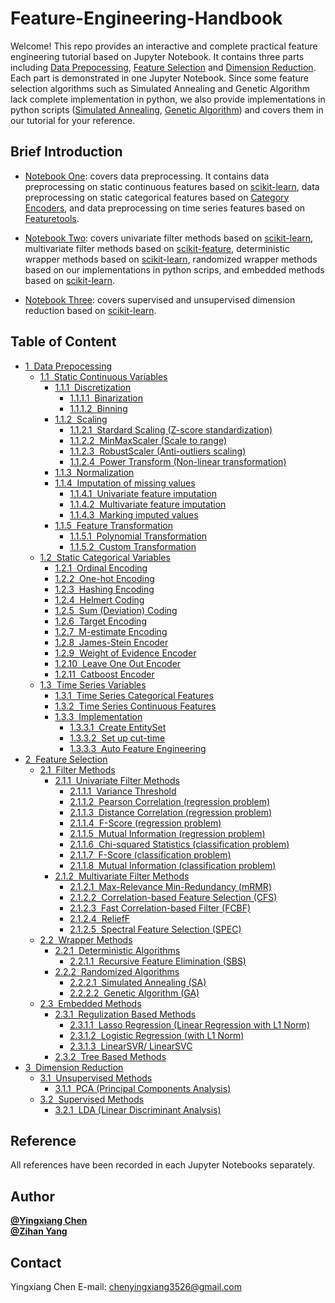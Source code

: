 Feature-Engineering-Handbook
============
Welcome! This repo provides an interactive and complete practical feature engineering tutorial based on Jupyter Notebook. It contains three parts including [Data Prepocessing](1.%20Data%20Preprocessing.ipynb), [Feature Selection](2.%20Feature%20Selection.ipynb) and [Dimension Reduction](3.%20Dimension%20Reduction.ipynb). Each part is demonstrated in one Jupyter Notebook. Since some feature selection algorithms such as Simulated Annealing and Genetic Algorithm lack complete implementation in python, we also provide implementations in python scripts ([Simulated Annealing](SA.py), [Genetic Algorithm](GA.py)) and covers them in our tutorial for your reference. 


Brief Introduction
------------
- [Notebook One](1.%20Data%20Preprocessing.ipynb): covers data preprocessing. It contains data preprocessing on static continuous features based on [scikit-learn](https://scikit-learn.org/stable/), data preprocessing on static categorical features based on [Category Encoders](https://contrib.scikit-learn.org/categorical-encoding/), and data preprocessing on time series features based on [Featuretools](https://www.featuretools.com/).  
  
- [Notebook Two](2.%20Feature%20Selection.ipynb): covers univariate filter methods based on [scikit-learn](https://scikit-learn.org/stable/), multivariate filter methods based on [scikit-feature](http://featureselection.asu.edu/), deterministic wrapper methods based on [scikit-learn](https://scikit-learn.org/stable/), randomized wrapper methods based on our implementations in python scrips, and embedded methods based on [scikit-learn](https://scikit-learn.org/stable/).
  
- [Notebook Three](3.%20Dimension%20Reduction.ipynb): covers supervised and unsupervised dimension reduction based on [scikit-learn](https://scikit-learn.org/stable/).


Table of Content
------------
<div class="toc"><ul class="toc-item"><li><span><a href="#Data-Prepocessing" data-toc-modified-id="Data-Prepocessing-1"><span class="toc-item-num">1&nbsp;&nbsp;</span>Data Prepocessing</a></span><ul class="toc-item"><li><span><a href="#Static-Continuous-Variables" data-toc-modified-id="Static-Continuous-Variables-1.1"><span class="toc-item-num">1.1&nbsp;&nbsp;</span>Static Continuous Variables</a></span><ul class="toc-item"><li><span><a href="#Discretization" data-toc-modified-id="Discretization-1.1.1"><span class="toc-item-num">1.1.1&nbsp;&nbsp;</span>Discretization</a></span><ul class="toc-item"><li><span><a href="#Binarization" data-toc-modified-id="Binarization-1.1.1.1"><span class="toc-item-num">1.1.1.1&nbsp;&nbsp;</span>Binarization</a></span></li><li><span><a href="#Binning" data-toc-modified-id="Binning-1.1.1.2"><span class="toc-item-num">1.1.1.2&nbsp;&nbsp;</span>Binning</a></span></li></ul></li><li><span><a href="#Scaling" data-toc-modified-id="Scaling-1.1.2"><span class="toc-item-num">1.1.2&nbsp;&nbsp;</span>Scaling</a></span><ul class="toc-item"><li><span><a href="#Stardard-Scaling-(Z-score-standardization)" data-toc-modified-id="Stardard-Scaling-(Z-score-standardization)-1.1.2.1"><span class="toc-item-num">1.1.2.1&nbsp;&nbsp;</span>Stardard Scaling (Z-score standardization)</a></span></li><li><span><a href="#MinMaxScaler-(Scale-to-range)" data-toc-modified-id="MinMaxScaler-(Scale-to-range)-1.1.2.2"><span class="toc-item-num">1.1.2.2&nbsp;&nbsp;</span>MinMaxScaler (Scale to range)</a></span></li><li><span><a href="#RobustScaler-(Anti-outliers-scaling)" data-toc-modified-id="RobustScaler-(Anti-outliers-scaling)-1.1.2.3"><span class="toc-item-num">1.1.2.3&nbsp;&nbsp;</span>RobustScaler (Anti-outliers scaling)</a></span></li><li><span><a href="#Power-Transform-(Non-linear-transformation)" data-toc-modified-id="Power-Transform-(Non-linear-transformation)-1.1.2.4"><span class="toc-item-num">1.1.2.4&nbsp;&nbsp;</span>Power Transform (Non-linear transformation)</a></span></li></ul></li><li><span><a href="#Normalization" data-toc-modified-id="Normalization-1.1.3"><span class="toc-item-num">1.1.3&nbsp;&nbsp;</span>Normalization</a></span></li><li><span><a href="#Imputation-of-missing-values" data-toc-modified-id="Imputation-of-missing-values-1.1.4"><span class="toc-item-num">1.1.4&nbsp;&nbsp;</span>Imputation of missing values</a></span><ul class="toc-item"><li><span><a href="#Univariate-feature-imputation" data-toc-modified-id="Univariate-feature-imputation-1.1.4.1"><span class="toc-item-num">1.1.4.1&nbsp;&nbsp;</span>Univariate feature imputation</a></span></li><li><span><a href="#Multivariate-feature-imputation" data-toc-modified-id="Multivariate-feature-imputation-1.1.4.2"><span class="toc-item-num">1.1.4.2&nbsp;&nbsp;</span>Multivariate feature imputation</a></span></li><li><span><a href="#Marking-imputed-values" data-toc-modified-id="Marking-imputed-values-1.1.4.3"><span class="toc-item-num">1.1.4.3&nbsp;&nbsp;</span>Marking imputed values</a></span></li></ul></li><li><span><a href="#Feature-Transformation" data-toc-modified-id="Feature-Transformation-1.1.5"><span class="toc-item-num">1.1.5&nbsp;&nbsp;</span>Feature Transformation</a></span><ul class="toc-item"><li><span><a href="#Polynomial-Transformation" data-toc-modified-id="Polynomial-Transformation-1.1.5.1"><span class="toc-item-num">1.1.5.1&nbsp;&nbsp;</span>Polynomial Transformation</a></span></li><li><span><a href="#Custom-Transformation" data-toc-modified-id="Custom-Transformation-1.1.5.2"><span class="toc-item-num">1.1.5.2&nbsp;&nbsp;</span>Custom Transformation</a></span></li></ul></li></ul></li><li><span><a href="#Static-Categorical-Variables" data-toc-modified-id="Static-Categorical-Variables-1.2"><span class="toc-item-num">1.2&nbsp;&nbsp;</span>Static Categorical Variables</a></span><ul class="toc-item"><li><span><a href="#Ordinal-Encoding" data-toc-modified-id="Ordinal-Encoding-1.2.1"><span class="toc-item-num">1.2.1&nbsp;&nbsp;</span>Ordinal Encoding</a></span></li><li><span><a href="#One-hot-Encoding" data-toc-modified-id="One-hot-Encoding-1.2.2"><span class="toc-item-num">1.2.2&nbsp;&nbsp;</span>One-hot Encoding</a></span></li><li><span><a href="#Hashing-Encoding" data-toc-modified-id="Hashing-Encoding-1.2.3"><span class="toc-item-num">1.2.3&nbsp;&nbsp;</span>Hashing Encoding</a></span></li><li><span><a href="#Helmert-Coding" data-toc-modified-id="Helmert-Coding-1.2.4"><span class="toc-item-num">1.2.4&nbsp;&nbsp;</span>Helmert Coding</a></span></li><li><span><a href="#Sum-(Deviation)-Coding" data-toc-modified-id="Sum-(Deviation)-Coding-1.2.5"><span class="toc-item-num">1.2.5&nbsp;&nbsp;</span>Sum (Deviation) Coding</a></span></li><li><span><a href="#Target-Encoding" data-toc-modified-id="Target-Encoding-1.2.6"><span class="toc-item-num">1.2.6&nbsp;&nbsp;</span>Target Encoding</a></span></li><li><span><a href="#M-estimate-Encoding" data-toc-modified-id="M-estimate-Encoding-1.2.7"><span class="toc-item-num">1.2.7&nbsp;&nbsp;</span>M-estimate Encoding</a></span></li><li><span><a href="#James-Stein-Encoder" data-toc-modified-id="James-Stein-Encoder-1.2.8"><span class="toc-item-num">1.2.8&nbsp;&nbsp;</span>James-Stein Encoder</a></span></li><li><span><a href="#Weight-of-Evidence-Encoder" data-toc-modified-id="Weight-of-Evidence-Encoder-1.2.9"><span class="toc-item-num">1.2.9&nbsp;&nbsp;</span>Weight of Evidence Encoder</a></span></li><li><span><a href="#Leave-One-Out-Encoder" data-toc-modified-id="Leave-One-Out-Encoder-1.2.10"><span class="toc-item-num">1.2.10&nbsp;&nbsp;</span>Leave One Out Encoder</a></span></li><li><span><a href="#Catboost-Encoder" data-toc-modified-id="Catboost-Encoder-1.2.11"><span class="toc-item-num">1.2.11&nbsp;&nbsp;</span>Catboost Encoder</a></span></li></ul></li><li><span><a href="#Time-Series-Variables" data-toc-modified-id="Time-Series-Variables-1.3"><span class="toc-item-num">1.3&nbsp;&nbsp;</span>Time Series Variables</a></span><ul class="toc-item"><li><span><a href="#Time-Series-Categorical-Features" data-toc-modified-id="Time-Series-Categorical-Features-1.3.1"><span class="toc-item-num">1.3.1&nbsp;&nbsp;</span>Time Series Categorical Features</a></span></li><li><span><a href="#Time-Series-Continuous-Features" data-toc-modified-id="Time-Series-Continuous-Features-1.3.2"><span class="toc-item-num">1.3.2&nbsp;&nbsp;</span>Time Series Continuous Features</a></span></li><li><span><a href="#Implementation" data-toc-modified-id="Implementation-1.3.3"><span class="toc-item-num">1.3.3&nbsp;&nbsp;</span>Implementation</a></span><ul class="toc-item"><li><span><a href="#Create-EntitySet" data-toc-modified-id="Create-EntitySet-1.3.3.1"><span class="toc-item-num">1.3.3.1&nbsp;&nbsp;</span>Create EntitySet</a></span></li><li><span><a href="#Set-up-cut-time" data-toc-modified-id="Set-up-cut-time-1.3.3.2"><span class="toc-item-num">1.3.3.2&nbsp;&nbsp;</span>Set up cut-time</a></span></li><li><span><a href="#Auto-Feature-Engineering" data-toc-modified-id="Auto-Feature-Engineering-1.3.3.3"><span class="toc-item-num">1.3.3.3&nbsp;&nbsp;</span>Auto Feature Engineering</a></span></li></ul></li></ul></li></ul></li><li><span><a href="#Feature-Selection" data-toc-modified-id="Feature-Selection-2"><span class="toc-item-num">2&nbsp;&nbsp;</span>Feature Selection</a></span><ul class="toc-item"><li><span><a href="#Filter-Methods" data-toc-modified-id="Filter-Methods-2.1"><span class="toc-item-num">2.1&nbsp;&nbsp;</span>Filter Methods</a></span><ul class="toc-item"><li><span><a href="#Univariate-Filter-Methods" data-toc-modified-id="Univariate-Filter-Methods-2.1.1"><span class="toc-item-num">2.1.1&nbsp;&nbsp;</span>Univariate Filter Methods</a></span><ul class="toc-item"><li><span><a href="#Variance-Threshold" data-toc-modified-id="Variance-Threshold-2.1.1.1"><span class="toc-item-num">2.1.1.1&nbsp;&nbsp;</span>Variance Threshold</a></span></li><li><span><a href="#Pearson-Correlation-(regression-problem)" data-toc-modified-id="Pearson-Correlation-(regression-problem)-2.1.1.2"><span class="toc-item-num">2.1.1.2&nbsp;&nbsp;</span>Pearson Correlation (regression problem)</a></span></li><li><span><a href="#Distance-Correlation-(regression-problem)" data-toc-modified-id="Distance-Correlation-(regression-problem)-2.1.1.3"><span class="toc-item-num">2.1.1.3&nbsp;&nbsp;</span>Distance Correlation (regression problem)</a></span></li><li><span><a href="#F-Score-(regression-problem)" data-toc-modified-id="F-Score-(regression-problem)-2.1.1.4"><span class="toc-item-num">2.1.1.4&nbsp;&nbsp;</span>F-Score (regression problem)</a></span></li><li><span><a href="#Mutual-Information-(regression-problem)" data-toc-modified-id="Mutual-Information-(regression-problem)-2.1.1.5"><span class="toc-item-num">2.1.1.5&nbsp;&nbsp;</span>Mutual Information (regression problem)</a></span></li><li><span><a href="#Chi-squared-Statistics-(classification-problem)" data-toc-modified-id="Chi-squared-Statistics-(classification-problem)-2.1.1.6"><span class="toc-item-num">2.1.1.6&nbsp;&nbsp;</span>Chi-squared Statistics (classification problem)</a></span></li><li><span><a href="#F-Score-(classification-problem)" data-toc-modified-id="F-Score-(classification-problem)-2.1.1.7"><span class="toc-item-num">2.1.1.7&nbsp;&nbsp;</span>F-Score (classification problem)</a></span></li><li><span><a href="#Mutual-Information-(classification-problem)" data-toc-modified-id="Mutual-Information-(classification-problem)-2.1.1.8"><span class="toc-item-num">2.1.1.8&nbsp;&nbsp;</span>Mutual Information (classification problem)</a></span></li></ul></li><li><span><a href="#Multivariate-Filter-Methods" data-toc-modified-id="Multivariate-Filter-Methods-2.1.2"><span class="toc-item-num">2.1.2&nbsp;&nbsp;</span>Multivariate Filter Methods</a></span><ul class="toc-item"><li><span><a href="#Max-Relevance-Min-Redundancy-(mRMR)" data-toc-modified-id="Max-Relevance-Min-Redundancy-(mRMR)-2.1.2.1"><span class="toc-item-num">2.1.2.1&nbsp;&nbsp;</span>Max-Relevance Min-Redundancy (mRMR)</a></span></li><li><span><a href="#Correlation-based-Feature-Selection-(CFS)" data-toc-modified-id="Correlation-based-Feature-Selection-(CFS)-2.1.2.2"><span class="toc-item-num">2.1.2.2&nbsp;&nbsp;</span>Correlation-based Feature Selection (CFS)</a></span></li><li><span><a href="#Fast-Correlation-based-Filter-(FCBF)" data-toc-modified-id="Fast-Correlation-based-Filter-(FCBF)-2.1.2.3"><span class="toc-item-num">2.1.2.3&nbsp;&nbsp;</span>Fast Correlation-based Filter (FCBF)</a></span></li><li><span><a href="#ReliefF" data-toc-modified-id="ReliefF-2.1.2.4"><span class="toc-item-num">2.1.2.4&nbsp;&nbsp;</span>ReliefF</a></span></li><li><span><a href="#Spectral-Feature-Selection-(SPEC)" data-toc-modified-id="Spectral-Feature-Selection-(SPEC)-2.1.2.5"><span class="toc-item-num">2.1.2.5&nbsp;&nbsp;</span>Spectral Feature Selection (SPEC)</a></span></li></ul></li></ul></li><li><span><a href="#Wrapper-Methods" data-toc-modified-id="Wrapper-Methods-2.2"><span class="toc-item-num">2.2&nbsp;&nbsp;</span>Wrapper Methods</a></span><ul class="toc-item"><li><span><a href="#Deterministic-Algorithms" data-toc-modified-id="Deterministic-Algorithms-2.2.1"><span class="toc-item-num">2.2.1&nbsp;&nbsp;</span>Deterministic Algorithms</a></span><ul class="toc-item"><li><span><a href="#Recursive-Feature-Elimination-(SBS)" data-toc-modified-id="Recursive-Feature-Elimination-(SBS)-2.2.1.1"><span class="toc-item-num">2.2.1.1&nbsp;&nbsp;</span>Recursive Feature Elimination (SBS)</a></span></li></ul></li><li><span><a href="#Randomized-Algorithms" data-toc-modified-id="Randomized-Algorithms-2.2.2"><span class="toc-item-num">2.2.2&nbsp;&nbsp;</span>Randomized Algorithms</a></span><ul class="toc-item"><li><span><a href="#Simulated-Annealing-(SA)" data-toc-modified-id="Simulated-Annealing-(SA)-2.2.2.1"><span class="toc-item-num">2.2.2.1&nbsp;&nbsp;</span>Simulated Annealing (SA)</a></span></li><li><span><a href="#Genetic-Algorithm-(GA)" data-toc-modified-id="Genetic-Algorithm-(GA)-2.2.2.2"><span class="toc-item-num">2.2.2.2&nbsp;&nbsp;</span>Genetic Algorithm (GA)</a></span></li></ul></li></ul></li><li><span><a href="#Embedded-Methods" data-toc-modified-id="Embedded-Methods-2.3"><span class="toc-item-num">2.3&nbsp;&nbsp;</span>Embedded Methods</a></span><ul class="toc-item"><li><span><a href="#Regulization-Based-Methods" data-toc-modified-id="Regulization-Based-Methods-2.3.1"><span class="toc-item-num">2.3.1&nbsp;&nbsp;</span>Regulization Based Methods</a></span><ul class="toc-item"><li><span><a href="#Lasso-Regression-(Linear-Regression-with-L1-Norm)" data-toc-modified-id="Lasso-Regression-(Linear-Regression-with-L1-Norm)-2.3.1.1"><span class="toc-item-num">2.3.1.1&nbsp;&nbsp;</span>Lasso Regression (Linear Regression with L1 Norm)</a></span></li><li><span><a href="#Logistic-Regression-(with-L1-Norm)" data-toc-modified-id="Logistic-Regression-(with-L1-Norm)-2.3.1.2"><span class="toc-item-num">2.3.1.2&nbsp;&nbsp;</span>Logistic Regression (with L1 Norm)</a></span></li><li><span><a href="#LinearSVR/-LinearSVC" data-toc-modified-id="LinearSVR/-LinearSVC-2.3.1.3"><span class="toc-item-num">2.3.1.3&nbsp;&nbsp;</span>LinearSVR/ LinearSVC</a></span></li></ul></li><li><span><a href="#Tree-Based-Methods" data-toc-modified-id="Tree-Based-Methods-2.3.2"><span class="toc-item-num">2.3.2&nbsp;&nbsp;</span>Tree Based Methods</a></span></li></ul></li></ul></li><li><span><a href="#Dimension-Reduction" data-toc-modified-id="Dimension-Reduction-3"><span class="toc-item-num">3&nbsp;&nbsp;</span>Dimension Reduction</a></span><ul class="toc-item"><li><span><a href="#Unsupervised-Methods" data-toc-modified-id="Unsupervised-Methods-3.1"><span class="toc-item-num">3.1&nbsp;&nbsp;</span>Unsupervised Methods</a></span><ul class="toc-item"><li><span><a href="#PCA-(Principal-Components-Analysis)" data-toc-modified-id="PCA-(Principal-Components-Analysis)-3.1.1"><span class="toc-item-num">3.1.1&nbsp;&nbsp;</span>PCA (Principal Components Analysis)</a></span></li></ul></li><li><span><a href="#Supervised-Methods" data-toc-modified-id="Supervised-Methods-3.2"><span class="toc-item-num">3.2&nbsp;&nbsp;</span>Supervised Methods</a></span><ul class="toc-item"><li><span><a href="#LDA-(Linear-Discriminant-Analysis)" data-toc-modified-id="LDA-(Linear-Discriminant-Analysis)-3.2.1"><span class="toc-item-num">3.2.1&nbsp;&nbsp;</span>LDA (Linear Discriminant Analysis)</a></span></li></ul></li></ul></li></ul></div>

Reference
------------
All references have been recorded in each Jupyter Notebooks separately.

Author
------------
[**@Yingxiang Chen**](https://github.com/YC-Coder-Chen)  
[**@Zihan Yang**](https://github.com/echoyang48)

Contact
------------
Yingxiang Chen E-mail: chenyingxiang3526@gmail.com